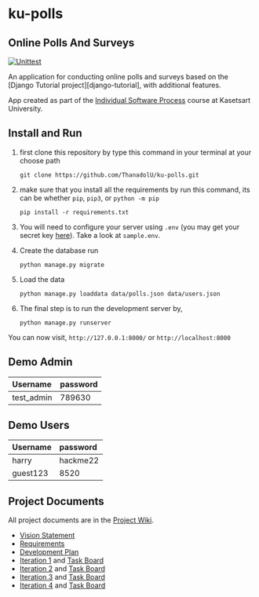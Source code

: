 # ku-polls

## Online Polls And Surveys

[![Unittest](https://github.com/ThanadolU/ku-polls/actions/workflows/test.yml/badge.svg)](https://github.com/ThanadolU/ku-polls/actions/workflows/test.yml)

An application for conducting online polls and surveys based
on the [Django Tutorial project][django-tutorial], with
additional features.

App created as part of the [Individual Software Process](
https://cpske.github.io/ISP) course at Kasetsart University.

## Install and Run

1. first clone this repository by type this command in your terminal at your choose path
   ```
   git clone https://github.com/ThanadolU/ku-polls.git
   ```

2. make sure that you install all the requirements by run this command, its can be whether `pip`, `pip3`, or `python -m pip`
   ```
   pip install -r requirements.txt
   ```

3. You will need to configure your server using `.env` (you may get your secret key [here](https://djecrety.ir/)). Take a look at `sample.env`.

4. Create the database run
   ```
   python manage.py migrate
   ```
5. Load the data
   ```
   python manage.py loaddata data/polls.json data/users.json
   ```

6. The final step is to run the development server by,
   ```
   python manage.py runserver
   ```

You can now visit, `http://127.0.0.1:8000/` or `http://localhost:8000`

## Demo Admin

|   Username   |   password   |
|:-------------|:-------------|
|  test_admin  |   789630     |

## Demo Users

|   Username   |   password   |
|:-------------|:-------------|
|   harry	   |   hackme22   |
|   guest123   |   8520       |

## Project Documents

All project documents are in the [Project Wiki](../../wiki/Home).

- [Vision Statement](https://github.com/ThanadolU/ku-polls/wiki/Vision-Statement)
- [Requirements](https://github.com/ThanadolU/ku-polls/wiki/Requirements)
- [Development Plan](https://github.com/ThanadolU/ku-polls/wiki/Development-Plan)
- [Iteration 1](https://github.com/ThanadolU/ku-polls/wiki/Iteration-1-Plan) and [Task Board](https://github.com/users/ThanadolU/projects/6/views/2)
- [Iteration 2](https://github.com/ThanadolU/ku-polls/wiki/Iteration-2-Plan) and [Task Board](https://github.com/users/ThanadolU/projects/6/views/11)
- [Iteration 3](https://github.com/ThanadolU/ku-polls/wiki/Iteration-3-Plan) and [Task Board](https://github.com/users/ThanadolU/projects/6/views/12)
- [Iteration 4](https://github.com/ThanadolU/ku-polls/wiki/Iteration-4-Plan) and [Task Board](https://github.com/users/ThanadolU/projects/6/views/13)
